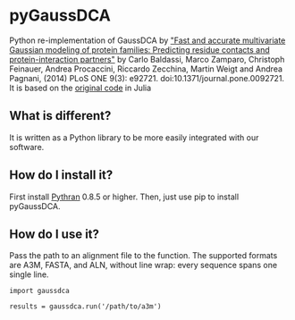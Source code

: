 # pyGaussDCA

Python re-implementation of GaussDCA by ["Fast and accurate multivariate
Gaussian modeling of protein families: Predicting residue contacts and
protein-interaction partners"][paper]
by Carlo Baldassi, Marco Zamparo, Christoph Feinauer, Andrea Procaccini,
Riccardo Zecchina, Martin Weigt and Andrea Pagnani, (2014)
PLoS ONE 9(3): e92721. doi:10.1371/journal.pone.0092721.
It is based on the [original code][original] in Julia


[paper]: http://www.plosone.org/article/info%3Adoi%2F10.1371%2Fjournal.pone.0092721
[original]: https://github.com/carlobaldassi/GaussDCA.jl

## What is different?
It is written as a Python library to be more easily integrated with our software. 

## How do I install it?
First install [Pythran][pythran] 0.8.5 or higher. Then, just use pip to install pyGaussDCA.

[pythran]:https://github.com/serge-sans-paille/pythran

## How do I use it?

Pass the path to an alignment file to the function. The supported formats are A3M, FASTA, and ALN, without line wrap: every sequence spans one single line.

```
import gaussdca

results = gaussdca.run('/path/to/a3m')
```

  
